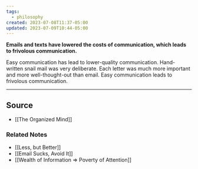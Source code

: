```yaml
---
tags:
  - philosophy
created: 2023-07-08T11:37-05:00
updated: 2023-07-09T10:44-05:00
---
```

**Emails and texts have lowered the costs of communication, which leads to frivolous communication.**

Easy communication has lead to lower-quality communication. Hand-written snail mail was very deliberate. Each letter was much more important and more well-thought-out than email. Easy communication leads to frivolous communication.

---

## Source
- [[The Organized Mind]]

### Related Notes
- [[Less, but Better]]
- [[Email Sucks, Avoid It]] 
- [[Wealth of Information ⇒ Poverty of Attention]]